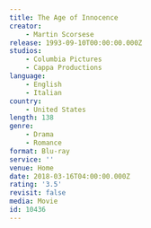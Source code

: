 ```yaml
---
title: The Age of Innocence
creator:
    - Martin Scorsese
release: 1993-09-10T00:00:00.000Z
studios:
    - Columbia Pictures
    - Cappa Productions
language:
    - English
    - Italian
country:
    - United States
length: 138
genre:
    - Drama
    - Romance
format: Blu-ray
service: ''
venue: Home
date: 2018-03-16T04:00:00.000Z
rating: '3.5'
revisit: false
media: Movie
id: 10436
---
```



